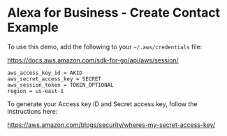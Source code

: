 # Alexa for Business - Create Contact Example

To use this demo, add the following to your `~/.aws/credentials` file:

https://docs.aws.amazon.com/sdk-for-go/api/aws/session/

```
aws_access_key_id = AKID
aws_secret_access_key = SECRET
aws_session_token = TOKEN_OPTIONAL
region = us-east-1
```

To generate your Access key ID and Secret access key, follow the instructions here:

https://aws.amazon.com/blogs/security/wheres-my-secret-access-key/

